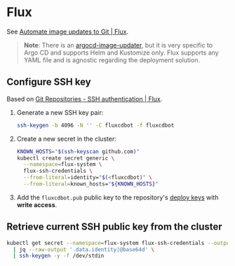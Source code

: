 # Flux

See [Automate image updates to Git | Flux](https://fluxcd.io/flux/guides/image-update/).

> **Note**: There is an [argocd-image-updater](https://github.com/argoproj-labs/argocd-image-updater),
> but it is very specific to Argo CD and supports Helm and Kustomize only.
> Flux supports any YAML file and is agnostic regarding the deployment solution.

## Configure SSH key

Based on [Git Repositories - SSH authentication | Flux](https://fluxcd.io/flux/components/source/gitrepositories/#ssh-authentication).

1. Generate a new SSH key pair:

   ```bash
   ssh-keygen -b 4096 -N '' -C fluxcdbot -f fluxcdbot
   ```

2. Create a new secret in the cluster:

   ```bash
   KNOWN_HOSTS="$(ssh-keyscan github.com)"
   kubectl create secret generic \
     --namespace=flux-system \
     flux-ssh-credentials \
     --from-literal=identity="$(<fluxcdbot)" \
     --from-literal=known_hosts="${KNOWN_HOSTS}"
   ```

3. Add the `fluxcdbot.pub` public key to the repository's [deploy keys](https://docs.github.com/en/authentication/connecting-to-github-with-ssh/managing-deploy-keys#deploy-keys) with **write access**.

## Retrieve current SSH public key from the cluster

```bash
kubectl get secret --namespace=flux-system flux-ssh-credentials --output=json \
  | jq --raw-output '.data.identity|@base64d' \
  | ssh-keygen -y -f /dev/stdin
```
